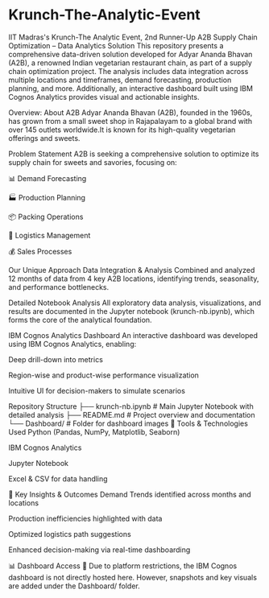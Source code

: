 # Krunch-The-Analytic-Event
IIT Madras's Krunch-The Analytic Event, 2nd Runner-Up
A2B Supply Chain Optimization – Data Analytics Solution
This repository presents a comprehensive data-driven solution developed for Adyar Ananda Bhavan (A2B), a renowned Indian vegetarian restaurant chain, as part of a supply chain optimization project. The analysis includes data integration across multiple locations and timeframes, demand forecasting, production planning, and more. Additionally, an interactive dashboard built using IBM Cognos Analytics provides visual and actionable insights.

Overview: About A2B
Adyar Ananda Bhavan (A2B), founded in the 1960s, has grown from a small sweet shop in Rajapalayam to a global brand with over 145 outlets worldwide.It is known for its high-quality vegetarian offerings and sweets.

Problem Statement
A2B is seeking a comprehensive solution to optimize its supply chain for sweets and savories, focusing on:

📊 Demand Forecasting

🏭 Production Planning

📦 Packing Operations

🚚 Logistics Management

💰 Sales Processes

Our Unique Approach
Data Integration & Analysis
Combined and analyzed 12 months of data from 4 key A2B locations, identifying trends, seasonality, and performance bottlenecks.

Detailed Notebook Analysis
All exploratory data analysis, visualizations, and results are documented in the Jupyter notebook (krunch-nb.ipynb), which forms the core of the analytical foundation.

IBM Cognos Analytics Dashboard
An interactive dashboard was developed using IBM Cognos Analytics, enabling:

Deep drill-down into metrics

Region-wise and product-wise performance visualization

Intuitive UI for decision-makers to simulate scenarios

Repository Structure
├── krunch-nb.ipynb               # Main Jupyter Notebook with detailed analysis
├── README.md                     # Project overview and documentation
└── Dashboard/                       # Folder for dashboard images 
🚀 Tools & Technologies Used
Python (Pandas, NumPy, Matplotlib, Seaborn)

IBM Cognos Analytics

Jupyter Notebook

Excel & CSV for data handling

📌 Key Insights & Outcomes
Demand Trends identified across months and locations

Production inefficiencies highlighted with data

Optimized logistics path suggestions

Enhanced decision-making via real-time dashboarding

📊 Dashboard Access
📎 Due to platform restrictions, the IBM Cognos dashboard is not directly hosted here. However, snapshots and key visuals are added under the Dashboard/ folder.
